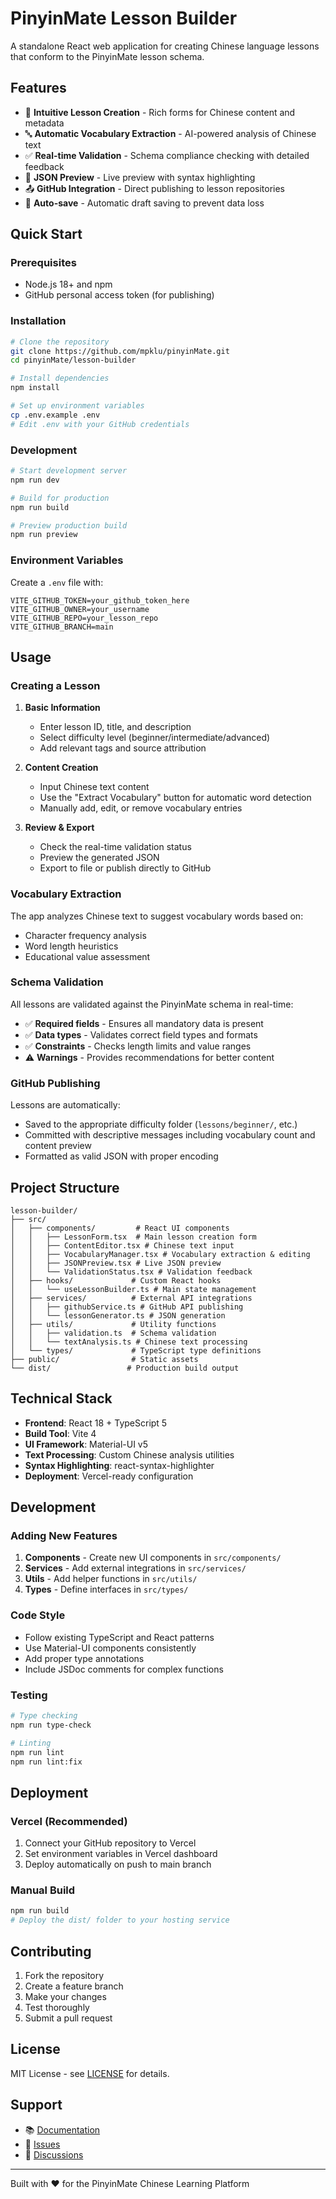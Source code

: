 # PinyinMate Lesson Builder

A standalone React web application for creating Chinese language lessons that conform to the PinyinMate lesson schema.

## Features

- 📝 **Intuitive Lesson Creation** - Rich forms for Chinese content and metadata
- 🔤 **Automatic Vocabulary Extraction** - AI-powered analysis of Chinese text
- ✅ **Real-time Validation** - Schema compliance checking with detailed feedback  
- 🎨 **JSON Preview** - Live preview with syntax highlighting
- 📤 **GitHub Integration** - Direct publishing to lesson repositories
- 💾 **Auto-save** - Automatic draft saving to prevent data loss

## Quick Start

### Prerequisites

- Node.js 18+ and npm
- GitHub personal access token (for publishing)

### Installation

```bash
# Clone the repository
git clone https://github.com/mpklu/pinyinMate.git
cd pinyinMate/lesson-builder

# Install dependencies
npm install

# Set up environment variables
cp .env.example .env
# Edit .env with your GitHub credentials
```

### Development

```bash
# Start development server
npm run dev

# Build for production
npm run build

# Preview production build
npm run preview
```

### Environment Variables

Create a `.env` file with:

```env
VITE_GITHUB_TOKEN=your_github_token_here
VITE_GITHUB_OWNER=your_username
VITE_GITHUB_REPO=your_lesson_repo
VITE_GITHUB_BRANCH=main
```

## Usage

### Creating a Lesson

1. **Basic Information**
   - Enter lesson ID, title, and description
   - Select difficulty level (beginner/intermediate/advanced)
   - Add relevant tags and source attribution

2. **Content Creation**  
   - Input Chinese text content
   - Use the "Extract Vocabulary" button for automatic word detection
   - Manually add, edit, or remove vocabulary entries

3. **Review & Export**
   - Check the real-time validation status
   - Preview the generated JSON
   - Export to file or publish directly to GitHub

### Vocabulary Extraction

The app analyzes Chinese text to suggest vocabulary words based on:
- Character frequency analysis
- Word length heuristics  
- Educational value assessment

### Schema Validation

All lessons are validated against the PinyinMate schema in real-time:
- ✅ **Required fields** - Ensures all mandatory data is present
- ✅ **Data types** - Validates correct field types and formats
- ✅ **Constraints** - Checks length limits and value ranges
- ⚠️ **Warnings** - Provides recommendations for better content

### GitHub Publishing

Lessons are automatically:
- Saved to the appropriate difficulty folder (`lessons/beginner/`, etc.)
- Committed with descriptive messages including vocabulary count and content preview
- Formatted as valid JSON with proper encoding

## Project Structure

```
lesson-builder/
├── src/
│   ├── components/         # React UI components
│   │   ├── LessonForm.tsx  # Main lesson creation form
│   │   ├── ContentEditor.tsx # Chinese text input
│   │   ├── VocabularyManager.tsx # Vocabulary extraction & editing
│   │   ├── JSONPreview.tsx # Live JSON preview
│   │   └── ValidationStatus.tsx # Validation feedback
│   ├── hooks/             # Custom React hooks
│   │   └── useLessonBuilder.ts # Main state management
│   ├── services/          # External API integrations
│   │   ├── githubService.ts # GitHub API publishing
│   │   └── lessonGenerator.ts # JSON generation
│   ├── utils/             # Utility functions
│   │   ├── validation.ts  # Schema validation
│   │   └── textAnalysis.ts # Chinese text processing
│   └── types/             # TypeScript type definitions
├── public/                # Static assets
└── dist/                 # Production build output
```

## Technical Stack

- **Frontend**: React 18 + TypeScript 5
- **Build Tool**: Vite 4
- **UI Framework**: Material-UI v5
- **Text Processing**: Custom Chinese analysis utilities
- **Syntax Highlighting**: react-syntax-highlighter
- **Deployment**: Vercel-ready configuration

## Development

### Adding New Features

1. **Components** - Create new UI components in `src/components/`
2. **Services** - Add external integrations in `src/services/`  
3. **Utils** - Add helper functions in `src/utils/`
4. **Types** - Define interfaces in `src/types/`

### Code Style

- Follow existing TypeScript and React patterns
- Use Material-UI components consistently
- Add proper type annotations
- Include JSDoc comments for complex functions

### Testing

```bash
# Type checking
npm run type-check

# Linting
npm run lint
npm run lint:fix
```

## Deployment

### Vercel (Recommended)

1. Connect your GitHub repository to Vercel
2. Set environment variables in Vercel dashboard
3. Deploy automatically on push to main branch

### Manual Build

```bash
npm run build
# Deploy the dist/ folder to your hosting service
```

## Contributing

1. Fork the repository
2. Create a feature branch
3. Make your changes
4. Test thoroughly
5. Submit a pull request

## License

MIT License - see [LICENSE](../LICENSE) for details.

## Support

- 📚 [Documentation](./SOFTWARE_REQUIREMENTS.md)
- 🐛 [Issues](https://github.com/mpklu/pinyinMate/issues)
- 💬 [Discussions](https://github.com/mpklu/pinyinMate/discussions)

---

Built with ❤️ for the PinyinMate Chinese Learning Platform